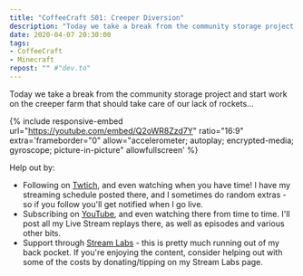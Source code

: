 ```yaml
---
title: "CoffeeCraft S01: Creeper Diversion"
description: "Today we take a break from the community storage project and start work on the creeper farm that should take care of our lack of rockets&hellip;"
date: 2020-04-07 20:30:00
tags:
- CoffeeCraft
- Minecraft
repost: "" #"dev.to"
---
```


Today we take a break from the community storage project and start work on the creeper farm that should take care of our lack of rockets&hellip;
<!--more-->

{% include responsive-embed url="https://youtube.com/embed/Q2oWR8Zzd7Y" ratio="16:9" extra='frameborder="0" allow="accelerometer; autoplay; encrypted-media; gyroscope; picture-in-picture" allowfullscreen' %}

Help out by:
 * Following on [Twtich](https://twitch.tv/AnonJr_Live), and even watching when you have time! I have my streaming schedule posted there, and I sometimes do random extras - so if you follow you'll get notified when I go live.
 * Subscribing on [YouTube](http://www.youtube.com/channel/UCXafqhKHbkSUIrq0LAuu0tw), and even watching there from time to time. I'll post all my Live Stream replays there, as well as episodes and various other bits.
 * Support through [Stream Labs](https://streamlabs.com/anonjr_live) - this is pretty much running out of my back pocket. If you're enjoying the content, consider helping out with some of the costs by donating/tipping on my Stream Labs page.